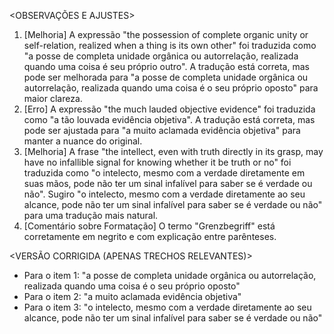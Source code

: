 <OBSERVAÇÕES E AJUSTES>
1. [Melhoria] A expressão "the possession of complete organic unity or self-relation, realized when a thing is its own other" foi traduzida como "a posse de completa unidade orgânica ou autorrelação, realizada quando uma coisa é seu próprio outro". A tradução está correta, mas pode ser melhorada para "a posse de completa unidade orgânica ou autorrelação, realizada quando uma coisa é o seu próprio oposto" para maior clareza.
2. [Erro] A expressão "the much lauded objective evidence" foi traduzida como "a tão louvada evidência objetiva". A tradução está correta, mas pode ser ajustada para "a muito aclamada evidência objetiva" para manter a nuance do original.
3. [Melhoria] A frase "the intellect, even with truth directly in its grasp, may have no infallible signal for knowing whether it be truth or no" foi traduzida como "o intelecto, mesmo com a verdade diretamente em suas mãos, pode não ter um sinal infalível para saber se é verdade ou não". Sugiro "o intelecto, mesmo com a verdade diretamente ao seu alcance, pode não ter um sinal infalível para saber se é verdade ou não" para uma tradução mais natural.
4. [Comentário sobre Formatação] O termo "Grenzbegriff" está corretamente em negrito e com explicação entre parênteses.

<VERSÃO CORRIGIDA (APENAS TRECHOS RELEVANTES)>
- Para o item 1: "a posse de completa unidade orgânica ou autorrelação, realizada quando uma coisa é o seu próprio oposto"
- Para o item 2: "a muito aclamada evidência objetiva"
- Para o item 3: "o intelecto, mesmo com a verdade diretamente ao seu alcance, pode não ter um sinal infalível para saber se é verdade ou não"